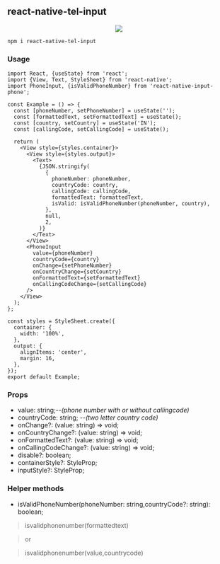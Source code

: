 ## react-native-tel-input

<div align="center">
	<img src="https://user-images.githubusercontent.com/48245207/138543997-524fe036-7f81-4d24-8b37-99b326081d90.gif"/>
</div>

    npm i react-native-tel-input
### Usage

	import React, {useState} from 'react';
    import {View, Text, StyleSheet} from 'react-native';
    import PhoneInput, {isValidPhoneNumber} from 'react-native-input-phone';
    
    const Example = () => {
      const [phoneNumber, setPhoneNumber] = useState('');
      const [formattedText, setFormattedText] = useState();
      const [country, setCountry] = useState('IN');
      const [callingCode, setCallingCode] = useState();
    
      return (
        <View style={styles.container}>
          <View style={styles.output}>
            <Text>
              {JSON.stringify(
                {
                  phoneNumber: phoneNumber,
                  countryCode: country,
                  callingCode: callingCode,
                  formattedText: formattedText,
                  isValid: isValidPhoneNumber(phoneNumber, country),
                },
                null,
                2,
              )}
            </Text>
          </View>
          <PhoneInput
            value={phoneNumber}
            countryCode={country}
            onChange={setPhoneNumber}
            onCountryChange={setCountry}
            onFormattedText={setFormattedText}
            onCallingCodeChange={setCallingCode}
          />
        </View>
      );
    };
    
    const styles = StyleSheet.create({
      container: {
        width: '100%',
      },
      output: {
        alignItems: 'center',
        margin: 16,
      },
    });
    export default Example;
    
	
### Props
- value: string;*--(phone number with or without callingcode)*
- countryCode: string; *--(two letter country code)*
- onChange?: (value: string) => void;
- onCountryChange?: (value: string) => void;
- onFormattedText?: (value: string) => void;
- onCallingCodeChange?: (value: string) => void;
- disable?: boolean;
- containerStyle?: StyleProp<ViewStyle>;
- inputStyle?: StyleProp<TextStyle>;

### Helper methods
- isValidPhoneNumber(phoneNumber: string,countryCode?: string): boolean;

>isvalidphonenumber(formattedtext) 

> or

>isvalidphonenumber(value,countrycode)


